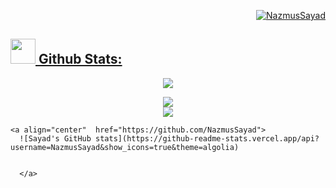 <p align="right" >  <a href="https://github.com/NazmusSayad"><img src="https://komarev.com/ghpvc/?username=NazmusSayad&label=Profile%20views&color=0e75b6&style=flat" alt="NazmusSayad"/></p> </a>

##   <a href="https://github.com/NazmusSayad"><img src="https://media.giphy.com/media/ZCN6F3FAkwsyOGU2RS/giphy.gif" width="40"> **Github Stats:**  </a>

<p align="center">
  <a href="https://github.com/NazmusSayad">   <img align="center" src="https://github-readme-streak-stats.herokuapp.com?user=NazmusSayad&theme=onedark&date_format=M%20j%5B%2C%20Y%5D&dates=737373&ring=DD8484&fire=E25822&stroke=00000000&currStreakNum=DD0D4F&currStreakLabel=A6A6A6&background=0D1117&border=00000000"/>  </a>
</p>

 <p align="center">
  <a href="https://github.com/NazmusSayad">
    <img align="center" src="https://github-readme-stats.anuraghazra1.vercel.app/api/top-langs/?username=NazmusSayad&layout=compact&theme=algolia&langs_count=6" />
  </a>
    
  <br />
    
  <a href="https://github.com/NazmusSayad">
    <img align="center" src="https://activity-graph.herokuapp.com/graph?username=NazmusSayad&theme=react-dark&hide_title=true&hide_border=true&area=true" />
  </a>
    
  <br />

    <a align="center"  href="https://github.com/NazmusSayad"> 
      ![Sayad's GitHub stats](https://github-readme-stats.vercel.app/api?username=NazmusSayad&show_icons=true&theme=algolia) 
      
      
      </a>



</p>

